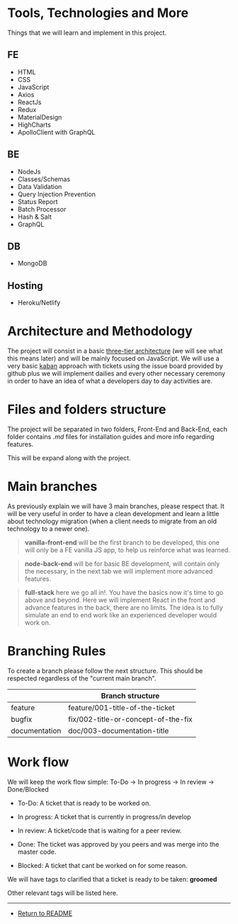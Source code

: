 # Tools, Technologies and More

Things that we will learn and implement in this project.

## FE

- HTML
- CSS
- JavaScript
- Axios
- ReactJs
- Redux
- MaterialDesign
- HighCharts
- ApolloClient with GraphQL

## BE

- NodeJs
- Classes/Schemas
- Data Validation
- Query Injection Prevention
- Status Report
- Batch Processor
- Hash & Salt
- GraphQL

## DB

- MongoDB

## Hosting

- Heroku/Netlify

# Architecture and Methodology

The project will consist in a basic [three-tier architecture](https://www.techopedia.com/definition/24649/three-tier-architecture) (we will see what this means later) and will be mainly focused on JavaScript.
We will use a very basic [kaban](https://en.wikipedia.org/wiki/Kanban) approach with tickets using the issue board provided by github plus we will implement dailies and every other necessary ceremony in order to have an idea of what a developers day to day activities are.

# Files and folders structure

The project will be separated in two folders, Front-End and Back-End, each folder contains _.md_ files for installation guides and more info regarding features.

This will be expand along with the project.

# Main branches

As previously explain we will have 3 main branches, please respect that. It will be very useful in order to have a clean development and learn a little about technology migration (when a client needs to migrate from an old technology to a newer one).

> **vanilla-front-end** will be the first branch to be developed, this one will only be a FE vanilla JS app, to help us reinforce what was learned.

> **node-back-end** will be for basic BE development, will contain only the necessary, in the next tab we will implement more advanced features.

> **full-stack** here we go all in!. You have the basics now it's time to go above and beyond. Here we will implement React in the front and advance features in the back, there are no limits. The idea is to fully simulate an end to end work like an experienced developer would work on.

# Branching Rules

To create a branch please follow the next structure. This should be respected regardless of the "current main branch".

|               | Branch structure                    |
| ------------- | ----------------------------------- |
| feature       | feature/001-title-of-the-ticket     |
| bugfix        | fix/002-title-or-concept-of-the-fix |
| documentation | doc/003-documentation-title         |

# Work flow

We will keep the work flow simple:
To-Do -> In progress -> In review -> Done/Blocked

- To-Do: A ticket that is ready to be worked on.

- In progress: A ticket that is currently in progress/in develop

- In review: A ticket/code that is waiting for a peer review.

- Done: The ticket was approved by you peers and was merge into the master code.

- Blocked: A ticket that cant be worked on for some reason.

We will have tags to clarified that a ticket is ready to be taken:
**groomed**

Other relevant tags will be listed here.

---

- [Return to README](README.md#project-cv-full-stack)
